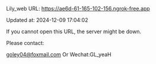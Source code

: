 Lily_web URL: https://ae6d-61-165-102-156.ngrok-free.app

Updated at: 2024-12-09 17:04:02

If you cannot open this URL, the server might be down.

Please contact: 

goley04@foxmail.com Or Wechat:GL_yeaH